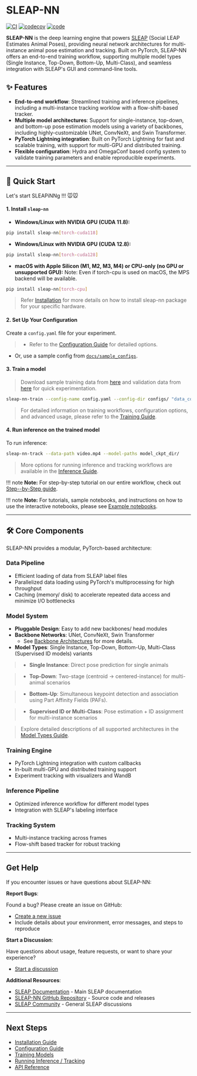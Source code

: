 # SLEAP-NN

[![CI](https://github.com/talmolab/sleap-nn/actions/workflows/ci.yml/badge.svg)](https://github.com/talmolab/sleap-nn/actions/workflows/ci.yml)
[![codecov](https://codecov.io/gh/talmolab/sleap-nn/branch/main/graph/badge.svg?token=Sj8kIFl3pi)](https://codecov.io/gh/talmolab/sleap-nn)
[![code](https://img.shields.io/github/stars/talmolab/sleap-nn)](https://github.com/talmolab/sleap-nn)
<!-- [![Release](https://img.shields.io/github/v/release/talmolab/sleap-nn?label=Latest)](https://github.com/talmolab/sleap-nn/releases/)
-->
**SLEAP-NN** is the deep learning engine that powers [SLEAP](https://sleap.ai) (Social LEAP Estimates Animal Poses), providing neural network architectures for multi-instance animal pose estimation and tracking. Built on PyTorch, SLEAP-NN offers an end-to-end training workflow, supporting multiple model types (Single Instance, Top-Down, Bottom-Up, Multi-Class), and seamless integration with SLEAP's GUI and command-line tools.

## ✨ Features 

- **End-to-end workflow**: Streamlined training and inference pipelines, including a multi-instance tracking worklow with a flow-shift-based tracker.
- **Multiple model architectures**: Support for single-instance, top-down, and bottom-up pose estimation models using a variety of backbones, including highly-customizable UNet, ConvNeXt, and Swin Transformer.
- **PyTorch Lightning integration**: Built on PyTorch Lightning for fast and scalable training, with support for multi-GPU and distributed training.
- **Flexible configuration**: Hydra and OmegaConf based config system to validate training parameters and enable reproducible experiments.

---


## 🚀 Quick Start

Let's start SLEAPiNNg !!! 🐭🐭

#### 1. Install `sleap-nn`

- **Windows/Linux with NVIDIA GPU (CUDA 11.8):**

```bash
pip install sleap-nn[torch-cuda118]
```

- **Windows/Linux with NVIDIA GPU (CUDA 12.8):**

```bash
pip install sleap-nn[torch-cuda128]
```

- **macOS with Apple Silicon (M1, M2, M3, M4) or CPU-only (no GPU or unsupported GPU):** 
Note: Even if torch-cpu is used on macOS, the MPS backend will be available.
```bash
pip install sleap-nn[torch-cpu]
```

> Refer [Installation](installation.md) for more details on how to install sleap-nn package for your specific hardware.

#### 2. Set Up Your Configuration

Create a `config.yaml` file for your experiment.

> - Refer to the [Configuration Guide](config.md) for detailed options.
  - Or, use a sample config from [`docs/sample_configs`](https://github.com/talmolab/sleap-nn/tree/main/docs/sample_configs).

#### 3. Train a model

> Download sample training data from [here](https://storage.googleapis.com/sleap-data/datasets/BermanFlies/random_split1/train.pkg.slp) and validation data from [here](https://storage.googleapis.com/sleap-data/datasets/BermanFlies/random_split1/val.pkg.slp) for quick experimentation.

```bash
sleap-nn-train --config-name config.yaml --config-dir configs/ "data_config.train_labels_path=[labels.pkg.slp]"
```
> For detailed information on training workflows, configuration options, and advanced usage, please refer to the [Training Guide](training.md).

#### 4. Run inference on the trained model

To run inference:
```bash
sleap-nn-track --data-path video.mp4 --model-paths model_ckpt_dir/
```
> More options for running inference and tracking workflows are available in the [Inference Guide](inference.md).

!!! note
    **Note:** For step-by-step tutorial on our entire workflow, check out [Step--by-Step guide](step_by_step_guide.md).

!!! note
    **Note:** For tutorials, sample notebooks, and instructions on how to use the interactive notebooks, please see [Example notebooks](example_notebooks.md).

---


## 🛠️ Core Components

SLEAP-NN provides a modular, PyTorch-based architecture:

### **Data Pipeline**

- Efficient loading of data from SLEAP label files
- Parallelized data loading using PyTorch's multiprocessing for high throughput
- Caching (memory/ disk) to accelerate repeated data access and minimize I/O bottlenecks

### **Model System**

- **Pluggable Design**: Easy to add new backbones/ head modules
- **Backbone Networks**: UNet, ConvNeXt, Swin Transformer  
    - See [Backbone Architectures](models.md#backbone-architectures) for more details.
- **Model Types**: Single Instance, Top-Down, Bottom-Up, Multi-Class (Supervised ID models) variants

> - **Single Instance**: Direct pose prediction for single animals

> - **Top-Down**: Two-stage (centroid → centered-instance) for multi-animal scenarios

> - **Bottom-Up**: Simultaneous keypoint detection and association using Part Affinity Fields (PAFs).

> - **Supervised ID or Multi-Class**: Pose estimation + ID assignment for multi-instance scenarios

> Explore detailed descriptions of all supported architectures in the [Model Types Guide](models.md).

### **Training Engine**

- PyTorch Lightning integration with custom callbacks
- In-built multi-GPU and distributed training support
- Experiment tracking with visualizers and WandB

### **Inference Pipeline**

- Optimized inference workflow for different model types
- Integration with SLEAP's labeling interface

### **Tracking System**

- Multi-instance tracking across frames
- Flow-shift based tracker for robust tracking


---


## Get Help

If you encounter issues or have questions about SLEAP-NN:

**Report Bugs**:

Found a bug? Please create an issue on GitHub:
- [Create a new issue](https://github.com/talmolab/sleap-nn/issues/new)
- Include details about your environment, error messages, and steps to reproduce

**Start a Discussion**:

Have questions about usage, feature requests, or want to share your experience?
- [Start a discussion](https://github.com/talmolab/sleap-nn/discussions)

**Additional Resources**:

- [SLEAP Documentation](https://sleap.ai) - Main SLEAP documentation
- [SLEAP-NN GitHub Repository](https://github.com/talmolab/sleap-nn) - Source code and releases
- [SLEAP Community](https://github.com/talmolab/sleap/discussions) - General SLEAP discussions

---

## Next Steps

- [Installation Guide](installation.md)
- [Configuration Guide](config.md)
- [Training Models](training.md)
- [Running Inference / Tracking](inference.md)
- [API Reference](api/index.md)